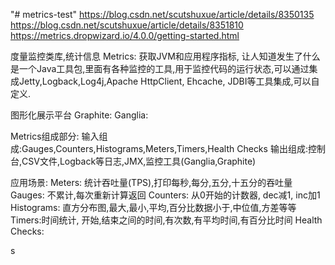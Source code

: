 "# metrics-test" 
https://blog.csdn.net/scutshuxue/article/details/8350135
https://blog.csdn.net/scutshuxue/article/details/8351810
https://metrics.dropwizard.io/4.0.0/getting-started.html



度量监控类库,统计信息
Metrics: 获取JVM和应用程序指标, 让人知道发生了什么
是一个Java工具包,里面有各种监控的工具,用于监控代码的运行状态,可以通过集成Jetty,Logback,Log4j,Apache HttpClient, Ehcache, JDBI等工具集成,可以自定义.

图形化展示平台
Graphite:
Ganglia:

Metrics组成部分:
输入组成:Gauges,Counters,Histograms,Meters,Timers,Health Checks
输出组成:控制台,CSV文件,Logback等日志,JMX,监控工具(Ganglia,Graphite)

应用场景:
Meters: 统计吞吐量(TPS),打印每秒,每分,五分,十五分的吞吐量
Gauges: 不累计,每次重新计算返回
Counters: 从0开始的计数器, dec减1, inc加1
Histograms: 直方分布图,最大,最小,平均,百分比数据小于,中位值,方差等等
Timers:时间统计, 开始,结束之间的时间,有次数,有平均时间,有百分比时间
Health Checks:

















s

